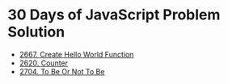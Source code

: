 # 30 Days of JavaScript Problem Solution

- [2667. Create Hello World Function](./2667_Create_Hello_World_Function)
- [2620. Counter](./2620_Counter)
- [2704. To Be Or Not To Be](./2704_To_Be_Or_Not_To_Be)